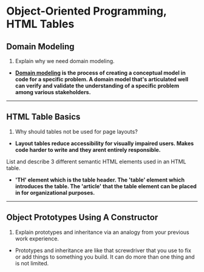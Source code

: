 # Object-Oriented Programming, HTML Tables

## Domain Modeling

1. Explain why we need domain modeling.

* **[Domain modeling](https://github.com/codefellows/domain_modeling#domain-modeling) is the process of creating a conceptual model in code for a specific problem. A domain model that's articulated well can verify and validate the understanding of a specific problem among various stakeholders.**

***
## HTML Table Basics

1. Why should tables not be used for page layouts?

* **Layout tables reduce accessibility for visually impaired users. Makes code harder to write and they arent entirely responsible.**

List and describe 3 different semantic HTML elements used in an HTML table.

* **'TH' element which is the table header. The 'table' element which introduces the table. The 'article' that the table element can be placed in for organizational purposes.**

***

## Object Prototypes Using A Constructor

1. Explain prototypes and inheritance via an analogy from your previous work experience.

* Prototypes and inheritance are like that screwdriver that you use to fix or add things to something you build. It can do more than one thing and is not limited.

